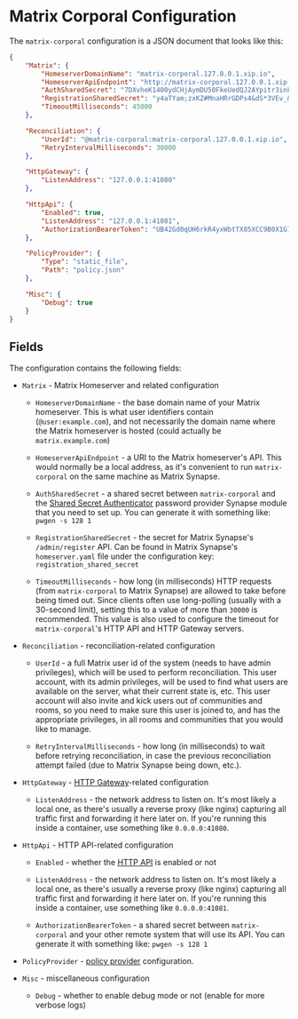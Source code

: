 # Matrix Corporal Configuration

The `matrix-corporal` configuration is a JSON document that looks like this:

```json
{
	"Matrix": {
		"HomeserverDomainName": "matrix-corporal.127.0.0.1.xip.io",
		"HomeserverApiEndpoint": "http://matrix-corporal.127.0.0.1.xip.io:41408",
		"AuthSharedSecret": "7DXvheK1400ydCHjAymDU50FkeUedQJ2AYpitr3inLpSBIdRJN4kfS5IkGYvUptF",
		"RegistrationSharedSecret": "y4aTYam;zxKZ#MnaHRrGDPs4&dS*3VEv_&Ck_;pe1=CrtM8*=7",
		"TimeoutMilliseconds": 45000
	},

	"Reconciliation": {
		"UserId": "@matrix-corporal:matrix-corporal.127.0.0.1.xip.io",
		"RetryIntervalMilliseconds": 30000
	},

	"HttpGateway": {
		"ListenAddress": "127.0.0.1:41080"
	},

	"HttpApi": {
		"Enabled": true,
		"ListenAddress": "127.0.0.1:41081",
		"AuthorizationBearerToken": "UB42Gd0qUH6rkR4yxWbtTX85XCC9B0X1G7tFp64q9UlBjVdjZrtqaBIxFzj4dQvSiRYmxfF4hMAel6bw3xO7jnRgCGQBwBnjpPEfW1lrVAZFP3p55KxBra3mQDGrntE0"
	},

	"PolicyProvider": {
		"Type": "static_file",
		"Path": "policy.json"
	},

	"Misc": {
		"Debug": true
	}
}
```

## Fields

The configuration contains the following fields:

- `Matrix` - Matrix Homeserver and related configuration

	- `HomeserverDomainName` - the base domain name of your Matrix homeserver. This is what user identifiers contain (`@user:example.com`), and not necessarily the domain name where the Matrix homeserver is hosted (could actually be `matrix.example.com`)

	- `HomeserverApiEndpoint` - a URI to the Matrix homeserver's API. This would normally be a local address, as it's convenient to run `matrix-corporal` on the same machine as Matrix Synapse.

	- `AuthSharedSecret` - a shared secret between `matrix-corporal` and the [Shared Secret Authenticator](https://github.com/devture/matrix-synapse-shared-secret-auth) password provider Synapse module that you need to set up. You can generate it with something like: `pwgen -s 128 1`

	- `RegistrationSharedSecret` - the secret for Matrix Synapse's `/admin/register` API. Can be found in Matrix Synapse's `homeserver.yaml` file under the configuration key: `registration_shared_secret`

	- `TimeoutMilliseconds` - how long (in milliseconds) HTTP requests (from `matrix-corporal` to Matrix Synapse) are allowed to take before being timed out. Since clients often use long-polling (usually with a 30-second limit), setting this to a value of more than `30000` is recommended. This value is also used to configure the timeout for `matrix-corporal`'s HTTP API and HTTP Gateway servers.


- `Reconciliation` - reconciliation-related configuration

	- `UserId` - a full Matrix user id of the system (needs to have admin privileges), which will be used to perform reconciliation. This user account, with its admin privileges, will be used to find what users are available on the server, what their current state is, etc. This user account will also invite and kick users out of communities and rooms, so you need to make sure this user is joined to, and has the appropriate privileges, in all rooms and communities that you would like to manage.

	- `RetryIntervalMilliseconds` - how long (in milliseconds) to wait before retrying reconciliation, in case the previous reconciliation attempt failed (due to Matrix Synapse being down, etc.).


- `HttpGateway` - [HTTP Gateway](http-gateway.md)-related configuration

	- `ListenAddress` - the network address to listen on. It's most likely a local one, as there's usually a reverse proxy (like nginx) capturing all traffic first and forwarding it here later on. If you're running this inside a container, use something like `0.0.0.0:41080`.


- `HttpApi` - HTTP API-related configuration

	- `Enabled` - whether the [HTTP API](http-api.md) is enabled or not

	- `ListenAddress` - the network address to listen on. It's most likely a local one, as there's usually a reverse proxy (like nginx) capturing all traffic first and forwarding it here later on. If you're running this inside a container, use something like `0.0.0.0:41081`.

	- `AuthorizationBearerToken` - a shared secret between `matrix-corporal` and your other remote system that will use its API. You can generate it with something like: `pwgen -s 128 1`


- `PolicyProvider` - [policy provider](policy-providers.md) configuration.


- `Misc` - miscellaneous configuration

	- `Debug` - whether to enable debug mode or not (enable for more verbose logs)
